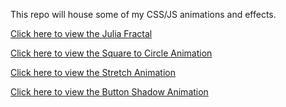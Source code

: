 This repo will house some of my CSS/JS animations and effects.

[Click here to view the Julia Fractal](https://jsfiddle.net/6nqaLkv7/)

[Click here to view the Square to Circle Animation](https://codepen.io/vaughnanton/pen/OxrRMJ)

[Click here to view the Stretch Animation](https://codepen.io/vaughnanton/pen/rGPeNr)

[Click here to view the Button Shadow Animation](https://codepen.io/vaughnanton/pen/PJXzrr)
